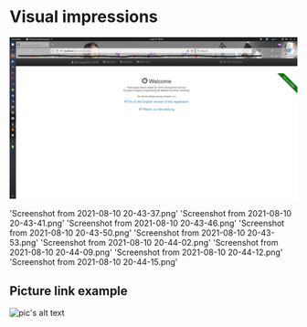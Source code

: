 # Visual impressions



![Welcome screen](./screenshots/Screenshot%20from%202021-08-10%2020-43-28.png "Application welcome page")

'Screenshot from 2021-08-10 20-43-37.png'
'Screenshot from 2021-08-10 20-43-41.png'
'Screenshot from 2021-08-10 20-43-46.png'
'Screenshot from 2021-08-10 20-43-50.png'
'Screenshot from 2021-08-10 20-43-53.png'
'Screenshot from 2021-08-10 20-44-02.png'
'Screenshot from 2021-08-10 20-44-09.png'
'Screenshot from 2021-08-10 20-44-12.png'
'Screenshot from 2021-08-10 20-44-15.png'

## Picture link example
![pic's alt text](https://images.unsplash.com/photo-1532911557891-d12f6b98dddc?ixid=MnwxMjA3fDB8MHxwaG90by1wYWdlfHx8fGVufDB8fHx8&ixlib=rb-1.2.1&auto=format&fit=crop&w=711&q=80 "a popover title")
